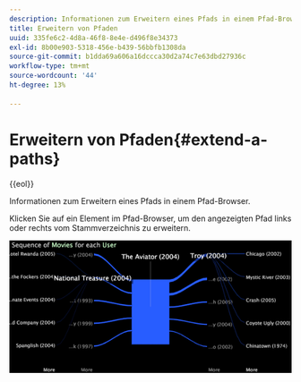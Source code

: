 ```yaml
---
description: Informationen zum Erweitern eines Pfads in einem Pfad-Browser.
title: Erweitern von Pfaden
uuid: 335fe6c2-4d8a-46f8-8e4e-d496f8e34373
exl-id: 8b00e903-5318-456e-b439-56bbfb1308da
source-git-commit: b1dda69a606a16dccca30d2a74c7e63dbd27936c
workflow-type: tm+mt
source-wordcount: '44'
ht-degree: 13%

---
```


# Erweitern von Pfaden{#extend-a-paths}

{{eol}}

Informationen zum Erweitern eines Pfads in einem Pfad-Browser.

Klicken Sie auf ein Element im Pfad-Browser, um den angezeigten Pfad links oder rechts vom Stammverzeichnis zu erweitern.

![](assets/vis_PathBrowser_ExplorePaths.png)
